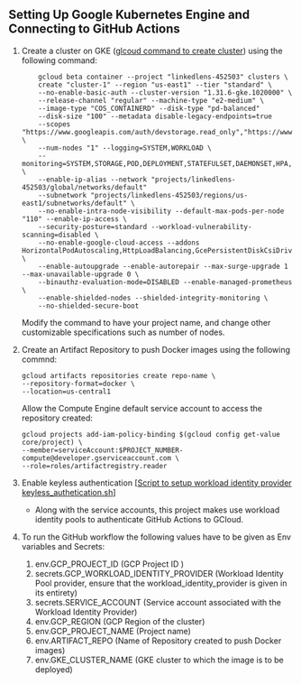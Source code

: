 ## Setting Up Google Kubernetes Engine and Connecting to GitHub Actions

1. Create a cluster on GKE ([glcoud command to create cluster](infra/scripts/deploy_gke.sh)) using the following command:
    ```
        gcloud beta container --project "linkedlens-452503" clusters \
        create "cluster-1" --region "us-east1" --tier "standard" \
        --no-enable-basic-auth --cluster-version "1.31.6-gke.1020000" \
        --release-channel "regular" --machine-type "e2-medium" \
        --image-type "COS_CONTAINERD" --disk-type "pd-balanced" 
        --disk-size "100" --metadata disable-legacy-endpoints=true 
        --scopes "https://www.googleapis.com/auth/devstorage.read_only","https://www.googleapis.com/auth/logging.write","https://www.googleapis.com/auth/monitoring","https://www.googleapis.com/auth/servicecontrol","https://www.googleapis.com/auth/service.management.readonly","https://www.googleapis.com/auth/trace.append" \
        --num-nodes "1" --logging=SYSTEM,WORKLOAD \
        --monitoring=SYSTEM,STORAGE,POD,DEPLOYMENT,STATEFULSET,DAEMONSET,HPA,CADVISOR,KUBELET \
        --enable-ip-alias --network "projects/linkedlens-452503/global/networks/default" 
        --subnetwork "projects/linkedlens-452503/regions/us-east1/subnetworks/default" \
        --no-enable-intra-node-visibility --default-max-pods-per-node "110" --enable-ip-access \
        --security-posture=standard --workload-vulnerability-scanning=disabled \
        --no-enable-google-cloud-access --addons HorizontalPodAutoscaling,HttpLoadBalancing,GcePersistentDiskCsiDriver \
        --enable-autoupgrade --enable-autorepair --max-surge-upgrade 1 --max-unavailable-upgrade 0 \
        --binauthz-evaluation-mode=DISABLED --enable-managed-prometheus \
        --enable-shielded-nodes --shielded-integrity-monitoring \
        --no-shielded-secure-boot
    ```
    Modify the command to have your project name, and change other customizable specifications such as number of nodes.

2. Create an Artifact Repository to push Docker images using the following commnd:
    ```
    gcloud artifacts repositories create repo-name \
    --repository-format=docker \
    --location=us-central1

    ```
    Allow the Compute Engine default service account to access the repository created:
    ```
    gcloud projects add-iam-policy-binding $(gcloud config get-value core/project) \
    --member=serviceAccount:$PROJECT_NUMBER-compute@developer.gserviceaccount.com \
    --role=roles/artifactregistry.reader
    ```
3. Enable keyless authentication [[Script to setup workload identity provider keyless_authetication.sh](/infra/scripts/keyless_authentication.sh)]
    - Along with the service accounts, this project makes use workload identity pools to authenticate GitHub Actions to GCloud.
4. To run the GitHub workflow the following values have to be given as Env variables and Secrets:
   1.  env.GCP_PROJECT_ID (GCP Project ID )
   2.  secrets.GCP_WORKLOAD_IDENTITY_PROVIDER (Workload Identity Pool provider, ensure that the workload_identity_provider is given in its entirety) 
   3.  secrets.SERVICE_ACCOUNT (Service account associated with the Workload Identity Provider)
   4.  env.GCP_REGION (GCP Region of the cluster)
   5.  env.GCP_PROJECT_NAME (Project name)
   6.  env.ARTIFACT_REPO (Name of Repository created to push Docker images)
   7.  env.GKE_CLUSTER_NAME (GKE cluster to which the image is to be deployed)